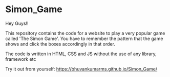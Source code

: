 # Simon_Game
Hey Guys!!

This repository contains the code for a website to play a very popular game called 'The Simon Game'. You have to remember the pattern that the game shows and click the boxes accordingly in that order.

The code is written in HTML, CSS and JS without the use of any library, framework etc

Try it out from yourself: https://bhuvankumarms.github.io/Simon_Game/
